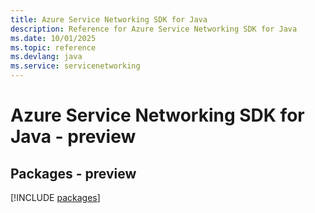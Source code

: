 ```yaml
---
title: Azure Service Networking SDK for Java
description: Reference for Azure Service Networking SDK for Java
ms.date: 10/01/2025
ms.topic: reference
ms.devlang: java
ms.service: servicenetworking
---
```

# Azure Service Networking SDK for Java - preview
## Packages - preview
[!INCLUDE [packages](service-networking-index.md)]